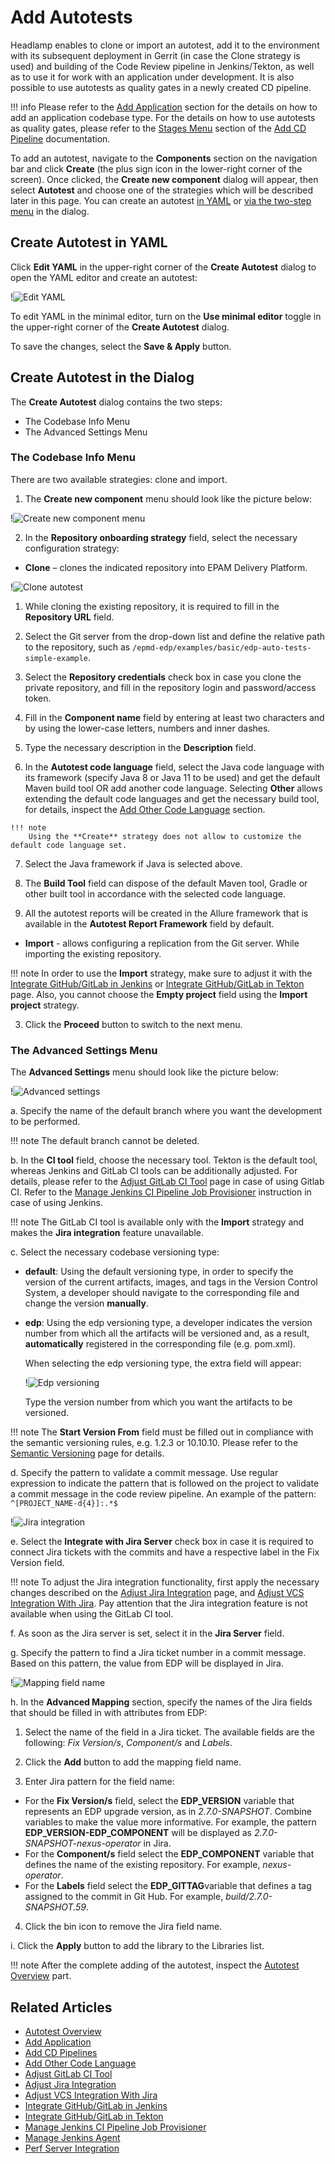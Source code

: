 # Add Autotests

Headlamp enables to clone or import an autotest, add it to the environment with its subsequent deployment in Gerrit (in case the Clone strategy is used) and building of the Code Review pipeline in Jenkins/Tekton, as well as to use it for work with an application under development.
 It is also possible to use autotests as quality gates in a newly created CD pipeline.

!!! info
    Please refer to the [Add Application](add-application.md) section for the details on how to add an application codebase type.
    For the details on how to use autotests as quality gates, please refer to the [Stages Menu](add-cd-pipeline.md#the-stages-menu) section of the [Add CD Pipeline](add-cd-pipeline.md) documentation.

To add an autotest, navigate to the **Components** section on the navigation bar and click **Create** (the plus sign icon in the lower-right corner of the screen). Once clicked, the **Create new component** dialog will appear, then select **Autotest** and choose one of the strategies which will be described later in this page. You can create an autotest [in YAML](#YAML) or [via the two-step menu](#menu) in the dialog.

## Create Autotest in YAML <a name="YAML"></a>

Click **Edit YAML** in the upper-right corner of the **Create Autotest** dialog to open the YAML editor and create an autotest:

!![Edit YAML](../assets/headlamp-user-guide/headlamp-yaml-edit-autotest.png "Edit YAML")

To edit YAML in the minimal editor, turn on the **Use minimal editor** toggle in the upper-right corner of the **Create Autotest** dialog.

To save the changes, select the **Save & Apply** button.

## Create Autotest in the Dialog <a name="menu"></a>

The **Create Autotest** dialog contains the two steps:

* The Codebase Info Menu
* The Advanced Settings Menu

### The Codebase Info Menu

There are two available strategies: clone and import.

1. The **Create new component** menu should look like the picture below:

  !![Create new component menu](../assets/headlamp-user-guide/create_new_autotest.png "Create new component menu")

2. In the **Repository onboarding strategy** field, select the necessary configuration strategy:

  * **Clone** – clones the indicated repository into EPAM Delivery Platform.

  !![Clone autotest](../assets/headlamp-user-guide/headlamp-clone-autotest.png "Clone autotest")

  1. While cloning the existing repository, it is required to fill in the **Repository URL** field.

  2. Select the Git server from the drop-down list and define the relative path to the repository, such as `/epmd-edp/examples/basic/edp-auto-tests-simple-example`.

  3. Select the **Repository credentials** check box in case you clone the private repository, and fill in the repository login and password/access token.

  4. Fill in the **Component name** field by entering at least two characters and by using the lower-case letters, numbers and inner dashes.

  5. Type the necessary description in the **Description** field.

  6. In the **Autotest code language** field, select the Java code language with its framework (specify Java 8 or Java 11 to be used) and get the default Maven build tool OR add another code language. Selecting **Other** allows extending the default code languages and get the necessary build tool, for details, inspect the [Add Other Code Language](../operator-guide/add-other-code-language.md) section.

    !!! note
        Using the **Create** strategy does not allow to customize the default code language set.

  7. Select the Java framework if Java is selected above.

  8. The **Build Tool** field can dispose of the default Maven tool, Gradle or other built tool in accordance with the selected code language.

  9. All the autotest reports will be created in the Allure framework that is available in the **Autotest Report Framework** field by default.

  * **Import** - allows configuring a replication from the Git server. While importing the existing repository.

  !!! note
      In order to use the **Import** strategy, make sure to adjust it with the [Integrate GitHub/GitLab in Jenkins](../operator-guide/import-strategy-jenkins.md) or [Integrate GitHub/GitLab in Tekton](../operator-guide/import-strategy-tekton.md) page. Also, you cannot choose the **Empty project** field using the **Import project** strategy.

3. Click the **Proceed** button to switch to the next menu.

  ### The Advanced Settings Menu

The **Advanced Settings** menu should look like the picture below:

  !![Advanced settings](../assets/headlamp-user-guide/headlamp-advanced-settings-autotest.png "Advanced settings")

a. Specify the name of the default branch where you want the development to be performed.

!!! note
    The default branch cannot be deleted.

b. In the **CI tool** field, choose the necessary tool. Tekton is the default tool, whereas Jenkins and GitLab CI tools can be additionally adjusted. For details, please refer to the [Adjust GitLab CI Tool](../operator-guide/gitlabci-integration.md) page in case of using Gitlab CI. Refer to the [Manage Jenkins CI Pipeline Job Provisioner](../operator-guide/manage-jenkins-ci-job-provision.md) instruction in case of using Jenkins.

!!! note
    The GitLab CI tool is available only with the **Import** strategy and makes the **Jira integration** feature unavailable.

c. Select the necessary codebase versioning type:

* **default**: Using the default versioning type, in order to specify the version of the current artifacts, images, and tags in the Version Control System, a developer should navigate to the corresponding file and change the version **manually**.

* **edp**: Using the edp versioning type, a developer indicates the version number from which all the artifacts will be versioned and, as a result, **automatically** registered in the corresponding file (e.g. pom.xml).

  When selecting the edp versioning type, the extra field will appear:

  !![Edp versioning](../assets/headlamp-user-guide/headlamp-edp-versioning-autotest.png "Edp versioning")

  Type the version number from which you want the artifacts to be versioned.

!!! note
    The **Start Version From** field must be filled out in compliance with the semantic versioning rules, e.g. 1.2.3 or 10.10.10. Please refer to the [Semantic Versioning](https://semver.org/) page for details.

d. Specify the pattern to validate a commit message. Use regular expression to indicate the pattern that is followed on the project to validate a commit message in the code review pipeline. An example of the pattern: `^[PROJECT_NAME-d{4}]:.*$`

  !![Jira integration](../assets/headlamp-user-guide/headlamp-integrate-jira-server.png)

e. Select the **Integrate with Jira Server** check box in case it is required to connect Jira tickets with the commits and have a respective label in the Fix Version field.

!!! note
    To adjust the Jira integration functionality, first apply the necessary changes described on the [Adjust Jira Integration](../operator-guide/jira-integration.md) page, and [Adjust VCS Integration With Jira](../operator-guide/jira-gerrit-integration.md). Pay attention that the Jira integration feature is not available when using the GitLab CI tool.

f. As soon as the Jira server is set, select it in the **Jira Server** field.

g. Specify the pattern to find a Jira ticket number in a commit message. Based on this pattern, the value from EDP will be displayed in Jira.

  !![Mapping field name](../assets/headlamp-user-guide/headlamp-library-advanced-mapping.png "Mapping field name")

h. In the **Advanced Mapping** section, specify the names of the Jira fields that should be filled in with attributes from EDP:

1. Select the name of the field in a Jira ticket. The available fields are the following: *Fix Version/s*, *Component/s* and *Labels*.

2. Click the **Add** button to add the mapping field name.

3. Enter Jira pattern for the field name:

  * For the **Fix Version/s** field, select the **EDP_VERSION** variable that represents an EDP upgrade version, as in _2.7.0-SNAPSHOT_.
  Combine variables to make the value more informative. For example, the pattern **EDP_VERSION-EDP_COMPONENT** will be displayed as _2.7.0-SNAPSHOT-nexus-operator_ in Jira.
  * For the **Component/s** field select the **EDP_COMPONENT** variable that defines the name of the existing repository. For example, _nexus-operator_.
  * For the **Labels** field select the **EDP_GITTAG**variable that defines a tag assigned to the commit in Git Hub. For example, _build/2.7.0-SNAPSHOT.59_.

4. Click the bin icon to remove the Jira field name.

i. Click the **Apply** button to add the library to the Libraries list.

!!! note
    After the complete adding of the autotest, inspect the [Autotest Overview](autotest.md) part.

## Related Articles

* [Autotest Overview](autotest.md)
* [Add Application](add-application.md)
* [Add CD Pipelines](add-cd-pipeline.md)
* [Add Other Code Language](../operator-guide/add-other-code-language.md)
* [Adjust GitLab CI Tool](../operator-guide/gitlabci-integration.md)
* [Adjust Jira Integration](../operator-guide/jira-integration.md)
* [Adjust VCS Integration With Jira](../operator-guide/jira-gerrit-integration.md)
* [Integrate GitHub/GitLab in Jenkins](../operator-guide/import-strategy-jenkins.md)
* [Integrate GitHub/GitLab in Tekton](../operator-guide/import-strategy-tekton.md)
* [Manage Jenkins CI Pipeline Job Provisioner](../operator-guide/manage-jenkins-ci-job-provision.md)
* [Manage Jenkins Agent](../operator-guide/add-jenkins-agent.md)
* [Perf Server Integration](../operator-guide/perf-integration.md)
